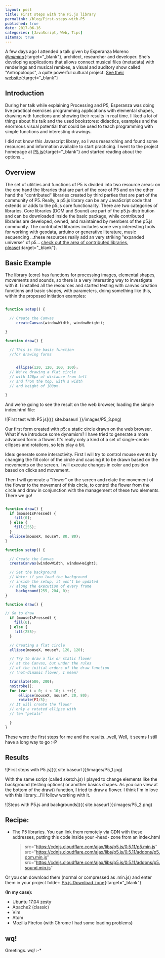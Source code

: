```yaml
---
layout: post
title: First steps with the P5.js library
permalink: /blog/First-steps-with-P5
published: true
date: 2017-06-16
categories: [JavaScript, Web, Tips]
sitemap: true
---
```




A few days ago I attended a talk given by Esperanza Moreno [@_mimina_](https://twitter.com/_mimina_){:target="_blank"}, architect, researcher and developer. She's developing applications that allows connect musical files (metadata) with renderings and musical remixes, a visual and auditory show called "Antropoloops", a quite powerful cultural project. [See their website](http://antropoloops.tumblr.com/){:target="_blank"}
<!--more-->

## Introduction

During her talk while explaining Processing and P5, Esperanza was doing live practical exercises programming applications with elemental shapes, drawing with functions and showing their results in real time. I liked a lot of things about his talk and the used bookstores: didactics, examples and the enormous visual potential that could be used to teach programming with simple functions and interesting drawings.

 I did not know this Javascript library, so I was researching and found some resources and information available to start practicing. I went to the project homepage at [P5 js](https://p5js.org/){:target="_blank"} and started reading about the options...


## Overview

The set of utilities and functions of P5 is divided into two resource areas: on the one hand the libraries that are part of the core of P5 and on the other hand the "contributed" libraries created by third parties that are part of the community of P5.
Really, a p5.js library can be any JavaScript code that extends or adds to the p5.js core functionality. There are two categories of libraries. Core libraries (DOM and Sound) are part of the p5.js distribution and can be downloaded inside the basic package, while contributed libraries are developed, owned, and maintained by members of the p5.js community. The contributed libraries includes some very interesting tools for working with geodata, arduino or generative literature, music sequencing ...these resources really add an very striking "expanded universe" of p5... [check out the area of contributed libraries, please](https://p5js.org/libraries/){:target="_blank"}.


## Basic Example

The library (core) has functions for processing images, elemental shapes, movements and sounds, so there is a very interesting way to investigate with it. I installed all the resources and started testing with canvas creation functions and basic shapes, with parameters, doing something like this, within the proposed initiation examples:

```javascript

function setup() {

  // Create the Canvas  
     createCanvas(windowWidth, windowHeight);

}

function draw() {

  // This is the basic function
  //for drawing forms


     ellipse(120, 120, 100, 100);
  // We're drawing a flat circle
  // with 120px of distance from left
  // and from the top, with a width
  // and height of 100px.

}

```
And we're going to see the result on the web browser, loading the simple index.html file:

![First test with P5 js]({{ site.baseurl }}/images/P5_3.png)

Our first form created with p5: a static circle drawn on the web browser. What if we introduce some dynamism? I have tried to generate a more advanced form: a flower. It's really only a kind of a set of single-center ellipses and rotations, so lets play a bit.

Idea: generate some interactivity. First I will try to control mouse events by changing the fill color of the circle and causing it to be drawn based on the movements on the screen. I will execute changes in color and position based on clicks and movement.

Then I will generate a "flower" on the screen and relate the movement of the flower to the movement of this circle, to control the flower from the circle and draw in conjunction with the management of these two elements. There we go!


```javascript

function draw() {
  if (mouseIsPressed) {
    fill(0);
  } else {
    fill(255);
  }
  ellipse(mouseX, mouseY, 80, 80);
}

```


```javascript
function setup() {

  // Create the Canvas
  createCanvas(windowWidth, windowHeight);

  // Set the background
  // Note: if you load the background
  // inside the setup, it won't be updated
  // along the execution of every frame
     background(255, 204, 0);
}

function draw() {

// Go to draw
  if (mouseIsPressed) {
    fill(0);
  } else {
    fill(255);
  }

  // Creating a flat circle
  ellipse(mouseX, mouseY, 120, 120);

  // Try to draw a fix or static flower
  // at the Canvas, but under the rules
  // of the initial orders of the draw function
  // (not-dinamic flower, I mean)

  translate(580, 200);
  noStroke();
  for (var i = 0; i < 10; i ++){
      ellipse(mouseX, mouseY, 20, 80);
      rotate(PI/5);
  // It will create the flower
  // only a rotated ellipse with
  // ten "petals"

  }
}

```
These were the first steps for me and the results...well, Well, it seems I still have a long way to go :-P

## Results

![First steps with P5.js]({{ site.baseurl }}/images/P5_1.jpg)

With the same script (called sketch.js) I played to change elements like the background (testing options) or another basics shapes. As you can view at the bottom of the draw() function, I tried to draw a flower. I think I'm in love with this library...I'll follow working with it.

![Steps with P5.js and backgrounds]({{ site.baseurl }}/images/P5_2.png)

## Recipe:

* The P5 libraries. You can link them remotely via CDN with these addresses, putting this code inside your -head- zone from an index.html

   >  src="https://cdnjs.cloudflare.com/ajax/libs/p5.js/0.5.11/p5.min.js"
   >  src="https://cdnjs.cloudflare.com/ajax/libs/p5.js/0.5.11/addons/p5.dom.min.js"
   >  src="https://cdnjs.cloudflare.com/ajax/libs/p5.js/0.5.11/addons/p5.sound.min.js"

Or you can download them (normal or compressed as .min.js) and enter them in your project folder: [P5.js Download zone](https://p5js.org/download/){:target="_blank"}

**(In my case):**

* Ubuntu 17.04 zesty
* Apache2 (classic)
* Vim
* Atom
* Mozilla Firefox (with Chrome I had some loading problems)

## wq!

Greetings. wq!    :-*
